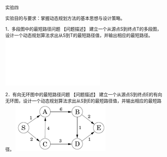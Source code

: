 实验四

实验目的与要求：掌握动态规划方法的基本思想与设计策略。

1．多段图中的最短路径问题
【问题描述】
建立一个从源点S到终点T的多段图，设计一个动态规划算法求出从S到T的最短路径值，并输出相应的最短路径。
![多段图](exmp4-MG.odg)

2．有向无环图中的最短路径问题
【问题描述】
建立一个从源点S到终点E的有向无环图，设计一个动态规划算法求出从S到E的最短路径值，并输出相应的最短路径。
![有向无环图](exmp4-DAG.png)
